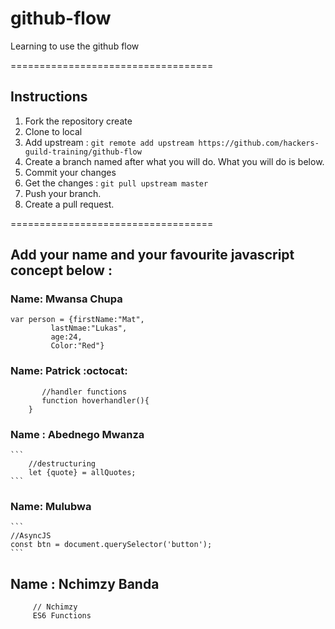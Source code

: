 # github-flow
Learning to use the github flow 

===================================
## Instructions 
1. Fork the repository create
2. Clone to local 
3. Add upstream : `git remote add upstream https://github.com/hackers-guild-training/github-flow`
4. Create a branch named after what you will do. What you will do is below. 
6. Commit your changes 
5. Get the changes : `git pull upstream master`
6. Push your branch.
7. Create a pull request. 

=================================== 

## Add your name and your favourite javascript concept below : 

 ### Name: Mwansa Chupa
 ```
var person = {firstName:"Mat",
	      lastNmae:"Lukas",
	      age:24,
 	      Color:"Red"}	
 ```
### Name: Patrick :octocat:
 ```
        //handler functions
        function hoverhandler(){
	 }
 ```
 ### Name  : Abednego Mwanza

	```  
		//destructuring
		let {quote} = allQuotes; 
	``` 
	 
### Name: Mulubwa
	```
	//AsyncJS
	const btn = document.querySelector('button');
	```
## Name   : Nchimzy Banda
 ```
      // Nchimzy
      ES6 Functions
 ```




